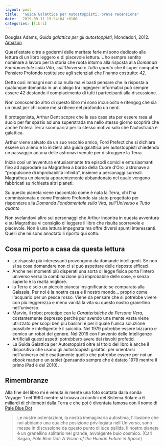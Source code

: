 ```yaml
---
layout: post
title:  "Guida Galattica per Autostoppisti, breve recensione"
date:   2019-09-11 19:24:04 +0100
categories: [libri]
---
```

Douglas Adams, *Guida galattica per gli autostoppisti*, Mondadori, 2012. [Amazon](https://www.amazon.it/Guida-galattica-autostoppisti-Douglas-Adams-ebook/dp/B007BYRXE4/ref=tmm_kin_swatch_0?_encoding=UTF8&qid=&sr=)

Quest'estate oltre a godermi delle meritate ferie mi sono dedicato alla lettura di un libro leggero e
di piacevole lettura. L'ho sempre sentito nominare a lavoro per la storia che ruota intorno alla risposta alla _Domanda Fondamentale sulla Vita, sull'Universo e Tutto quanto_ che il super computer Pensiero Profondo restituisce agli scienziati che l'hanno costruito: _42_.

Detta così immagni non dica nulla ma vi basti pensare che la risposta a qualunque domanda in un
dialogo tra ingegneri informatici può sempre essere 42 destando il compiacimento di tutti
i partecipanti alla discussione.

Non conoscendo altro di questo libro mi sono incuriosito e ritengog che sia un must per chi come me si ritiene nel profondo un nerd.

Il protagonista,  Arthur Dent scopre che la sua casa sta per essere rasa al suolo per far spazio ad una superstrada ma nello stesso giorno scoprirà che anche l'intera Terra scomparirà per lo stesso motivo solo che l'autostrada è galattica.

Arthur viene salvato da un suo vecchio amico, Ford Prefect che si dichiara essere un alieno e lo inizierà alla guida galattica per autostoppisti chiedendo un passaggio ad una delle astronavi venute per distruggere la Terra.

Inizia così un'avventura entusiasmante tra episodi comici e entusiasmanti fino ad approdare su Magrathea a bordo della Cuore d'Oro, astronave a "propulsione di improbabilità infinita", insieme a personaggi surreali. Magrathea un pianeta apparentemente abbandonato nel quale vengono fabbricati su richiesta altri pianeti.

Su questo pianeta viene raccontato come è nata la Terra, chi l'ha commissionata e come Pensiero Profondo sia stato progettato per rispondere alla _Domanda Fondamentale sulla Vita, sull'Universo e Tutto quanto_

Non svelandovi altro sui personaggi che Arthur incontra in questa avventura e su Magrathea vi consiglio di leggere il libro che risulta scorrevole e piacevole. Non è una lettura impegnata ma offre diversi spunti interessanti. Quelli che mi sono annotato li riporto qui sotto. 

## Cosa mi porto a casa da questa lettura
- Le risposte più interessanti provengono da domande intelligenti. Se non si sa cosa domandare non ci si può aspettare delle risposte efficaci.
- Anche nei momenti più disperati una sorta di legge fisica porta l'intero universo verso la combinazione più improbabile delle cose, e senza saperlo è la realtà migliore.
- la Terra è solo un piccolo pianeta insignificante se comparato alla Galassia. Per noi è la nostra casa e il nostro mondo... proprio come l'acquario per un pesce rosso. Viene da pensare che si potrebbe vivere con più leggerezza e meno vanità la vita su questo nostro granellino nell'universo.
- Marvin, il robot prototipo con le _Caratteristiche da Persona Vera_, costantemente depresso perché pur avendo una mente vasta viene utilizzato per scopi ben più basilari e per il quale l'unica soluzione possibile e intelligente è il suicidio. Nel 1979 potrebbe essere bizzarro e comico un robot del genere. Nel 2019 con l'avvento delle Intelligenze Artificiali questi aspetti potrebbero avere dei risvolti profetici.
- La Guida Galattica per Autostoppisti oltre al titolo del libro è anche il dispositivo che usano gli autostoppisti galattici per orientarsi nell'universo ed è esattamente quello che potrebbe essere per noi un ebook reader o un tablet (pensando sempre che è datato 1979 mentre il primo iPad è del 2010).

## Rimembranze
Alla fine del libro mi è venuta in mente una foto scattata dalla sonda Voyager 1 nel 1990 mentre si trovava ai confini del Sistema Solare a 6 miliardi di chilometri dalla Terra e che poi è diventata famosa con il nome di [Pale Blue Dot](https://it.wikipedia.org/wiki/Pale_Blue_Dot)

> Le nostre ostentazioni, la nostra immaginaria autostima, l'illusione che noi abbiamo una qualche 
> posizione privilegiata nell'Universo, sono messe in discussione da questo punto di luce pallida. 
> Il nostro pianeta è un granellino solitario nel grande, avvolgente buio cosmico. 
> (Carl Sagan, _Pale Blue Dot: A Vision of the Human Future in Space_)